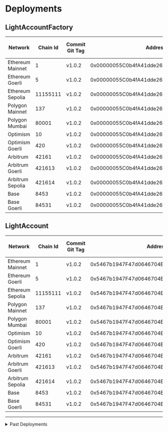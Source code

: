 # Deployments

## LightAccountFactory

| Network          | Chain Id | Commit Git Tag | Address                                    | Explorer Link                                                                                       | Salt                                                                 | Deploy Script Run                                                                |
| ---------------- | -------- | -------------- | ------------------------------------------ | --------------------------------------------------------------------------------------------------- | -------------------------------------------------------------------- | -------------------------------------------------------------------------------- |
| Ethereum Mainnet | 1        | v1.0.2         | 0x00000055C0b4fA41dde26A74435ff03692292FBD | [explorer](https://etherscan.io/address/0x00000055C0b4fA41dde26A74435ff03692292FBD)                 | `0x4e59b44847b379578588920ca78fbf26c0b4956c3406f3bdc271500000c2f72f` | [run](./broadcast/Deploy_LightAccountFactory.s.sol/1/run-1699396674.json)        |
| Ethereum Goerli  | 5        | v1.0.2         | 0x00000055C0b4fA41dde26A74435ff03692292FBD | [explorer](https://goerli.etherscan.io/address/0x00000055C0b4fA41dde26A74435ff03692292FBD)          | `0x4e59b44847b379578588920ca78fbf26c0b4956c3406f3bdc271500000c2f72f` | [run](./broadcast/Deploy_LightAccountFactory.s.sol/5/run-1699396605.json)        |
| Ethereum Sepolia | 11155111 | v1.0.2         | 0x00000055C0b4fA41dde26A74435ff03692292FBD | [explorer](https://sepolia.etherscan.io/address/0x00000055C0b4fA41dde26A74435ff03692292FBD)         | `0x4e59b44847b379578588920ca78fbf26c0b4956c3406f3bdc271500000c2f72f` | [run](./broadcast/Deploy_LightAccountFactory.s.sol/11155111/run-1699396573.json) |
| Polygon Mainnet  | 137      | v1.0.2         | 0x00000055C0b4fA41dde26A74435ff03692292FBD | [explorer](https://polygonscan.com/address/0x00000055C0b4fA41dde26A74435ff03692292FBD)              | `0x4e59b44847b379578588920ca78fbf26c0b4956c3406f3bdc271500000c2f72f` | [run](./broadcast/Deploy_LightAccountFactory.s.sol/137/run-1699396531.json)      |
| Polygon Mumbai   | 80001    | v1.0.2         | 0x00000055C0b4fA41dde26A74435ff03692292FBD | [explorer](https://mumbai.polygonscan.com/address/0x00000055C0b4fA41dde26A74435ff03692292FBD)       | `0x4e59b44847b379578588920ca78fbf26c0b4956c3406f3bdc271500000c2f72f` | [run](./broadcast/Deploy_LightAccountFactory.s.sol/80001/run-1699396506.json)    |
| Optimism         | 10       | v1.0.2         | 0x00000055C0b4fA41dde26A74435ff03692292FBD | [explorer](https://optimistic.etherscan.io/address/0x00000055C0b4fA41dde26A74435ff03692292FBD)      | `0x4e59b44847b379578588920ca78fbf26c0b4956c3406f3bdc271500000c2f72f` | [run](./broadcast/Deploy_LightAccountFactory.s.sol/10/run-1699398298.json)       |
| Optimism Goerli  | 420      | v1.0.2         | 0x00000055C0b4fA41dde26A74435ff03692292FBD | [explorer](https://goerli-optimism.etherscan.io/address/0x00000055C0b4fA41dde26A74435ff03692292FBD) | `0x4e59b44847b379578588920ca78fbf26c0b4956c3406f3bdc271500000c2f72f` | [run](./broadcast/Deploy_LightAccountFactory.s.sol/420/run-1699396434.json)      |
| Arbitrum         | 42161    | v1.0.2         | 0x00000055C0b4fA41dde26A74435ff03692292FBD | [explorer](https://arbiscan.io/address/0x00000055C0b4fA41dde26A74435ff03692292FBD)                  | `0x4e59b44847b379578588920ca78fbf26c0b4956c3406f3bdc271500000c2f72f` | [run](./broadcast/Deploy_LightAccountFactory.s.sol/42161/run-1699398372.json)    |
| Arbitrum Goerli  | 421613   | v1.0.2         | 0x00000055C0b4fA41dde26A74435ff03692292FBD | [explorer](https://goerli.arbiscan.io/address/0x00000055C0b4fA41dde26A74435ff03692292FBD)           | `0x4e59b44847b379578588920ca78fbf26c0b4956c3406f3bdc271500000c2f72f` | [run](./broadcast/Deploy_LightAccountFactory.s.sol/421613/run-1699396097.json)   |
| Arbitrum Sepolia | 421614   | v1.0.2         | 0x00000055C0b4fA41dde26A74435ff03692292FBD | [explorer](https://sepolia.arbiscan.io/address/0x00000055C0b4fA41dde26A74435ff03692292FBD)          | `0x4e59b44847b379578588920ca78fbf26c0b4956c3406f3bdc271500000c2f72f` | [run](./broadcast/Deploy_LightAccountFactory.s.sol/421614/run-1699550880.json)   |
| Base             | 8453     | v1.0.2         | 0x00000055C0b4fA41dde26A74435ff03692292FBD | [explorer](https://basescan.org/address/0x00000055C0b4fA41dde26A74435ff03692292FBD)                 | `0x4e59b44847b379578588920ca78fbf26c0b4956c3406f3bdc271500000c2f72f` | [run](./broadcast/Deploy_LightAccountFactory.s.sol/8453/run-1699396019.json)     |
| Base Goerli      | 84531    | v1.0.2         | 0x00000055C0b4fA41dde26A74435ff03692292FBD | [explorer](https://goerli.basescan.org/address/0x00000055C0b4fA41dde26A74435ff03692292FBD)          | `0x4e59b44847b379578588920ca78fbf26c0b4956c3406f3bdc271500000c2f72f` | [run](./broadcast/Deploy_LightAccountFactory.s.sol/84531/run-1699395850.json)    |

## LightAccount

| Network          | Chain Id | Commit Git Tag | Address                                    | Explorer                                                                                            | Deploy Script Run                                                                |
| ---------------- | -------- | -------------- | ------------------------------------------ | --------------------------------------------------------------------------------------------------- | -------------------------------------------------------------------------------- |
| Ethereum Mainnet | 1        | v1.0.2         | 0x5467b1947F47d0646704EB801E075e72aeAe8113 | [explorer](https://etherscan.io/address/0x5467b1947F47d0646704EB801E075e72aeAe8113)                 | [run](./broadcast/Deploy_LightAccountFactory.s.sol/1/run-1699396674.json)        |
| Ethereum Goerli  | 5        | v1.0.2         | 0x5467b1947F47d0646704EB801E075e72aeAe8113 | [explorer](https://goerli.etherscan.io/address/0x5467b1947F47d0646704EB801E075e72aeAe8113)          | [run](./broadcast/Deploy_LightAccountFactory.s.sol/5/run-1699396605.json)        |
| Ethereum Sepolia | 11155111 | v1.0.2         | 0x5467b1947F47d0646704EB801E075e72aeAe8113 | [explorer](https://sepolia.etherscan.io/address/0x5467b1947F47d0646704EB801E075e72aeAe8113)         | [run](./broadcast/Deploy_LightAccountFactory.s.sol/11155111/run-1699396573.json) |
| Polygon Mainnet  | 137      | v1.0.2         | 0x5467b1947F47d0646704EB801E075e72aeAe8113 | [explorer](https://polygonscan.com/address/0x5467b1947F47d0646704EB801E075e72aeAe8113)              | [run](./broadcast/Deploy_LightAccountFactory.s.sol/137/run-1699396531.json)      |
| Polygon Mumbai   | 80001    | v1.0.2         | 0x5467b1947F47d0646704EB801E075e72aeAe8113 | [explorer](https://mumbai.polygonscan.com/address/0x5467b1947F47d0646704EB801E075e72aeAe8113)       | [run](./broadcast/Deploy_LightAccountFactory.s.sol/80001/run-1699396506.json)    |
| Optimism         | 10       | v1.0.2         | 0x5467b1947F47d0646704EB801E075e72aeAe8113 | [explorer](https://optimistic.etherscan.io/address/0x5467b1947F47d0646704EB801E075e72aeAe8113)      | [run](./broadcast/Deploy_LightAccountFactory.s.sol/10/run-1699398298.json)       |
| Optimism Goerli  | 420      | v1.0.2         | 0x5467b1947F47d0646704EB801E075e72aeAe8113 | [explorer](https://goerli-optimism.etherscan.io/address/0x5467b1947F47d0646704EB801E075e72aeAe8113) | [run](./broadcast/Deploy_LightAccountFactory.s.sol/420/run-1699396434.json)      |
| Arbitrum         | 42161    | v1.0.2         | 0x5467b1947F47d0646704EB801E075e72aeAe8113 | [explorer](https://arbiscan.io/address/0x5467b1947F47d0646704EB801E075e72aeAe8113)                  | [run](./broadcast/Deploy_LightAccountFactory.s.sol/42161/run-1699398372.json)    |
| Arbitrum Goerli  | 421613   | v1.0.2         | 0x5467b1947F47d0646704EB801E075e72aeAe8113 | [explorer](https://goerli.arbiscan.io/address/0x5467b1947F47d0646704EB801E075e72aeAe8113)           | [run](./broadcast/Deploy_LightAccountFactory.s.sol/421613/run-1699396097.json)   |
| Arbitrum Sepolia | 421614   | v1.0.2         | 0x5467b1947F47d0646704EB801E075e72aeAe8113 | [explorer](https://sepolia.arbiscan.io/address/0x5467b1947F47d0646704EB801E075e72aeAe8113)          | [run](./broadcast/Deploy_LightAccountFactory.s.sol/421614/run-1699550880.json)   |
| Base             | 8453     | v1.0.2         | 0x5467b1947F47d0646704EB801E075e72aeAe8113 | [explorer](https://basescan.org/address/0x5467b1947F47d0646704EB801E075e72aeAe8113)                 | [run](./broadcast/Deploy_LightAccountFactory.s.sol/8453/run-1699396019.json)     |
| Base Goerli      | 84531    | v1.0.2         | 0x5467b1947F47d0646704EB801E075e72aeAe8113 | [explorer](https://goerli.basescan.org/address/0x5467b1947F47d0646704EB801E075e72aeAe8113)          | [run](./broadcast/Deploy_LightAccountFactory.s.sol/84531/run-1699395850.json)    |

---

<details>
<summary>Past Deployments</summary>

## LightAccountFactory

| Network          | Chain Id | Commit Git Tag | Address                                    | Explorer Link                                                                                       | Salt                         | Deploy Script Run                                                                |
| ---------------- | -------- | -------------- | ------------------------------------------ | --------------------------------------------------------------------------------------------------- | ---------------------------- | -------------------------------------------------------------------------------- |
| Ethereum Mainnet | 1        | v1.0.1         | 0x000000893A26168158fbeaDD9335Be5bC96592E2 | [explorer](https://etherscan.io/address/0x000000893A26168158fbeaDD9335Be5bC96592E2)                 | `0x7845d3459c316000001d6f83` | [run](./broadcast/Deploy_LightAccountFactory.s.sol/1/run-1696378528.json)        |
| Ethereum Goerli  | 5        | v1.0.1         | 0x000000893A26168158fbeaDD9335Be5bC96592E2 | [explorer](https://goerli.etherscan.io/address/0x000000893A26168158fbeaDD9335Be5bC96592E2)          | `0x7845d3459c316000001d6f83` | [run](./broadcast/Deploy_LightAccountFactory.s.sol/5/run-1696378288.json)        |
| Ethereum Sepolia | 11155111 | v1.0.1         | 0x000000893A26168158fbeaDD9335Be5bC96592E2 | [explorer](https://sepolia.etherscan.io/address/0x000000893A26168158fbeaDD9335Be5bC96592E2)         | `0x7845d3459c316000001d6f83` | [run](./broadcast/Deploy_LightAccountFactory.s.sol/11155111/run-1696377842.json) |
| Polygon Mainnet  | 137      | v1.0.1         | 0x000000893A26168158fbeaDD9335Be5bC96592E2 | [explorer](https://polygonscan.com/address/0x000000893A26168158fbeaDD9335Be5bC96592E2)              | `0x7845d3459c316000001d6f83` | [run](./broadcast/Deploy_LightAccountFactory.s.sol/137/run-1696379210.json)      |
| Polygon Mumbai   | 80001    | v1.0.1         | 0x000000893A26168158fbeaDD9335Be5bC96592E2 | [explorer](https://mumbai.polygonscan.com/address/0x000000893A26168158fbeaDD9335Be5bC96592E2)       | `0x7845d3459c316000001d6f83` | [run](./broadcast/Deploy_LightAccountFactory.s.sol/80001/run-1696378862.json)    |
| Optimism         | 10       | v1.0.1         | 0x000000893A26168158fbeaDD9335Be5bC96592E2 | [explorer](https://optimistic.etherscan.io/address/0x000000893A26168158fbeaDD9335Be5bC96592E2)      | `0x7845d3459c316000001d6f83` | [run](./broadcast/Deploy_LightAccountFactory.s.sol/10/run-1696379892.json)       |
| Optimism Goerli  | 420      | v1.0.1         | 0x000000893A26168158fbeaDD9335Be5bC96592E2 | [explorer](https://goerli-optimism.etherscan.io/address/0x000000893A26168158fbeaDD9335Be5bC96592E2) | `0x7845d3459c316000001d6f83` | [run](./broadcast/Deploy_LightAccountFactory.s.sol/420/run-1696379735.json)      |
| Arbitrum         | 42161    | v1.0.1         | 0x000000893A26168158fbeaDD9335Be5bC96592E2 | [explorer](https://arbiscan.io/address/0x000000893A26168158fbeaDD9335Be5bC96592E2)                  | `0x7845d3459c316000001d6f83` | [run](./broadcast/Deploy_LightAccountFactory.s.sol/42161/run-1696382079.json)    |
| Arbitrum Goerli  | 421613   | v1.0.1         | 0x000000893A26168158fbeaDD9335Be5bC96592E2 | [explorer](https://goerli.arbiscan.io/address/0x000000893A26168158fbeaDD9335Be5bC96592E2)           | `0x7845d3459c316000001d6f83` | [run](./broadcast/Deploy_LightAccountFactory.s.sol/421613/run-1696380977.json)   |
| Base             | 8453     | v1.0.1         | 0x000000893A26168158fbeaDD9335Be5bC96592E2 | [explorer](https://basescan.org/address/0x000000893A26168158fbeaDD9335Be5bC96592E2)                 | `0x7845d3459c316000001d6f83` | [run](./broadcast/Deploy_LightAccountFactory.s.sol/8453/run-1696380432.json)     |
| Base Goerli      | 84531    | v1.0.1         | 0x000000893A26168158fbeaDD9335Be5bC96592E2 | [explorer](https://goerli.basescan.org/address/0x000000893A26168158fbeaDD9335Be5bC96592E2)          | `0x7845d3459c316000001d6f83` | [run](./broadcast/Deploy_LightAccountFactory.s.sol/84531/run-1696380309.json)    |

## LightAccount

| Network          | Chain Id | Commit Git Tag | Address                                    | Explorer                                                                                            | Deploy Script Run                                                                |
| ---------------- | -------- | -------------- | ------------------------------------------ | --------------------------------------------------------------------------------------------------- | -------------------------------------------------------------------------------- |
| Ethereum Mainnet | 1        | v1.0.1         | 0xc1b2fc4197c9187853243e6e4eb5a4af8879a1c0 | [explorer](https://etherscan.io/address/0xc1b2fc4197c9187853243e6e4eb5a4af8879a1c0)                 | [run](./broadcast/Deploy_LightAccountFactory.s.sol/1/run-1696378528.json)        |
| Ethereum Goerli  | 5        | v1.0.1         | 0xc1b2fc4197c9187853243e6e4eb5a4af8879a1c0 | [explorer](https://goerli.etherscan.io/address/0xc1b2fc4197c9187853243e6e4eb5a4af8879a1c0)          | [run](./broadcast/Deploy_LightAccountFactory.s.sol/5/run-1696378288.json)        |
| Ethereum Sepolia | 11155111 | v1.0.1         | 0xc1b2fc4197c9187853243e6e4eb5a4af8879a1c0 | [explorer](https://sepolia.etherscan.io/address/0xc1b2fc4197c9187853243e6e4eb5a4af8879a1c0)         | [run](./broadcast/Deploy_LightAccountFactory.s.sol/11155111/run-1696377842.json) |
| Polygon Mainnet  | 137      | v1.0.1         | 0xc1b2fc4197c9187853243e6e4eb5a4af8879a1c0 | [explorer](https://polygonscan.com/address/0xc1b2fc4197c9187853243e6e4eb5a4af8879a1c0)              | [run](./broadcast/Deploy_LightAccountFactory.s.sol/137/run-1696379210.json)      |
| Polygon Mumbai   | 80001    | v1.0.1         | 0xc1b2fc4197c9187853243e6e4eb5a4af8879a1c0 | [explorer](https://mumbai.polygonscan.com/address/0xc1b2fc4197c9187853243e6e4eb5a4af8879a1c0)       | [run](./broadcast/Deploy_LightAccountFactory.s.sol/80001/run-1696378862.json)    |
| Optimism         | 10       | v1.0.1         | 0xc1b2fc4197c9187853243e6e4eb5a4af8879a1c0 | [explorer](https://optimistic.etherscan.io/address/0xc1b2fc4197c9187853243e6e4eb5a4af8879a1c0)      | [run](./broadcast/Deploy_LightAccountFactory.s.sol/10/run-1696379892.json)       |
| Optimism Goerli  | 420      | v1.0.1         | 0xc1b2fc4197c9187853243e6e4eb5a4af8879a1c0 | [explorer](https://goerli-optimism.etherscan.io/address/0xc1b2fc4197c9187853243e6e4eb5a4af8879a1c0) | [run](./broadcast/Deploy_LightAccountFactory.s.sol/420/run-1696379735.json)      |
| Arbitrum         | 42161    | v1.0.1         | 0xc1b2fc4197c9187853243e6e4eb5a4af8879a1c0 | [explorer](https://arbiscan.io/address/0xc1b2fc4197c9187853243e6e4eb5a4af8879a1c0)                  | [run](./broadcast/Deploy_LightAccountFactory.s.sol/42161/run-1696382079.json)    |
| Arbitrum Goerli  | 421613   | v1.0.1         | 0xc1b2fc4197c9187853243e6e4eb5a4af8879a1c0 | [explorer](https://goerli.arbiscan.io/address/0xc1b2fc4197c9187853243e6e4eb5a4af8879a1c0)           | [run](./broadcast/Deploy_LightAccountFactory.s.sol/421613/run-1696380977.json)   |
| Base             | 8453     | v1.0.1         | 0xc1b2fc4197c9187853243e6e4eb5a4af8879a1c0 | [explorer](https://basescan.org/address/0xc1b2fc4197c9187853243e6e4eb5a4af8879a1c0)                 | [run](./broadcast/Deploy_LightAccountFactory.s.sol/8453/run-1696380432.json)     |
| Base Goerli      | 84531    | v1.0.1         | 0xc1b2fc4197c9187853243e6e4eb5a4af8879a1c0 | [explorer](https://goerli.basescan.org/address/0xc1b2fc4197c9187853243e6e4eb5a4af8879a1c0)          | [run](./broadcast/Deploy_LightAccountFactory.s.sol/84531/run-1696380309.json)    |

</details>
